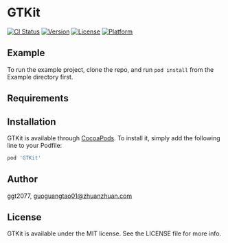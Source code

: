 # GTKit

[![CI Status](https://img.shields.io/travis/ggt2077/GTKit.svg?style=flat)](https://travis-ci.org/ggt2077/GTKit)
[![Version](https://img.shields.io/cocoapods/v/GTKit.svg?style=flat)](https://cocoapods.org/pods/GTKit)
[![License](https://img.shields.io/cocoapods/l/GTKit.svg?style=flat)](https://cocoapods.org/pods/GTKit)
[![Platform](https://img.shields.io/cocoapods/p/GTKit.svg?style=flat)](https://cocoapods.org/pods/GTKit)

## Example

To run the example project, clone the repo, and run `pod install` from the Example directory first.

## Requirements

## Installation

GTKit is available through [CocoaPods](https://cocoapods.org). To install
it, simply add the following line to your Podfile:

```ruby
pod 'GTKit'
```

## Author

ggt2077, guoguangtao01@zhuanzhuan.com

## License

GTKit is available under the MIT license. See the LICENSE file for more info.
